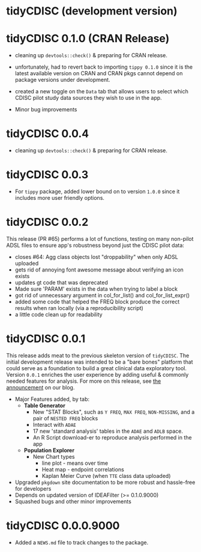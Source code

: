 # tidyCDISC (development version)

# tidyCDISC 0.1.0 (CRAN Release)
* cleaning up `devtools::check()` & preparing for CRAN release.

* unfortunately, had to revert back to importing `tippy 0.1.0` since it is the latest available version on CRAN and CRAN pkgs cannot depend on package versions under development.

* created a new toggle on the `Data` tab that allows users to select which CDISC pilot study data sources they wish to use in the app.

* Minor bug improvements

# tidyCDISC 0.0.4 
* cleaning up `devtools::check()` & preparing for CRAN release.

# tidyCDISC 0.0.3

* For `tippy` package, added lower bound on to version `1.0.0` since it includes more user friendly options.

# tidyCDISC 0.0.2

This release (PR #65) performs a lot of functions, testing on many non-pilot ADSL files to ensure app's robustness beyond just the CDISC pilot data:

* closes #64: Agg class objects lost "droppability" when only ADSL uploaded
* gets rid of annoying font awesome message about verifying an icon exists
* updates gt code that was deprecated
* Made sure 'PARAM' exists in the data when trying to label a block
* got rid of unnecessary argument in col_for_list() and col_for_list_expr()
* added some code that helped the FREQ block produce the correct results when ran locally (via a reproducibility script)
* a little code clean up for readability

# tidyCDISC 0.0.1

This release adds meat to the previous skeleton version of `tidyCDISC`. The initial development release was intended to be a "bare bones" platform that could serve as a foundation to build a great clinical data exploratory tool. Version `0.0.1` enriches the user experience by adding useful & commonly needed features for analysis. For more on this release, see [the announcement](https://biogen-inc.github.io/tidyCDISC/articles/Blog.html#announcing-tidycdisc-0-0-1-1) on our blog.


- Major Features added, by tab:
  - **Table Generator**
    - New "STAT Blocks", such as `Y FREQ`, `MAX FREQ`, `NON-MISSING`, and a pair of `NESTED FREQ` blocks
    - Interact with `ADAE`
    - 17 new 'standard analysis' tables in the `ADAE` and `ADLB` space.
    - An R Script download-er to reproduce analysis performed in the app
  - **Population Explorer**
    - New Chart types
      - line plot - means over time
      - Heat map - endpoint correlations
      - Kaplan Meier Curve (when `TTE` class data uploaded)
- Upgraded `pkgdown` site documentation to be more robust and hassle-free for developers
- Depends on updated version of IDEAFilter (>= 0.1.0.9000)
- Squashed bugs and other minor improvements

# tidyCDISC 0.0.0.9000

* Added a `NEWS.md` file to track changes to the package.
